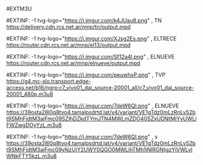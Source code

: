 #EXTM3U


#EXTINF: -1 tvg-logo="https://i.imgur.com/k4JUau8.png" , TN 
https://delivery.cdn.rcs.net.ar/mnp/tn/output.mpd

#EXTINF: -1 tvg-logo="https://i.imgur.com/XJsg2Es.png" , ELTRECE
https://router.cdn.rcs.net.ar/mnp/el13/output.mpd

#EXTINF: -1 tvg-logo="https://i.imgur.com/Sf12a4l.png" , ELNUEVE
https://router.cdn.rcs.net.ar/mnp/elnueve/output.mpd

#EXTINF: -1 tvg-logo="https://i.imgur.com/peuwhxP.png" , TVP
https://g4.mc-slo.transport.edge-access.net/b16/ngrp:c7_vivo01_dai_source-20001_all/c7_vivo01_dai_source-20001_480p.m3u8

#EXTINF: -1 tvg-logo="https://i.imgur.com/7deW6QI.png" , ELNUEVE
https://39osta28l0q8tvo4.tamalpsdrtd.lat/v4/variant/VE1gTdz0mLzRnLv52bt9SMhFjdtM3ajFmc09SZlhDZkdTYmJTN4MWLmZDO40SZxUDNtMjYyUWLiFWZwgDOyYzL.m3u8


#EXTINF: -1 tvg-logo="https://i.imgur.com/7deW6QI.png" , s
https://39osta28l0q8tvo4.tamalpsdrtd.lat/v4/variant/VE1gTdz0mLzRnLv52bt9SMhFjdtM3ajFmc09yNzUjY2UWY0QGO0MWLihTMh1iNlRGNtgzYjVWLyIWNkFTY5kzL.m3u8


